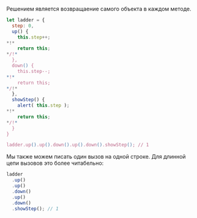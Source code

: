 Решением является возвращаение самого объекта в каждом методе.

```js run demo
let ladder = {
  step: 0,
  up() {
    this.step++;
*!*
    return this;
*/!*
  },
  down() {
    this.step--;
*!*
    return this;
*/!*
  },
  showStep() {
    alert( this.step );
*!*
    return this;
*/!*
  }
}

ladder.up().up().down().up().down().showStep(); // 1
```

Мы также можем писать один вызов на одной строке. Для длинной цепи вызовов это более читабельно:

```js
ladder
  .up()
  .up()
  .down()
  .up()
  .down()
  .showStep(); // 1
```
